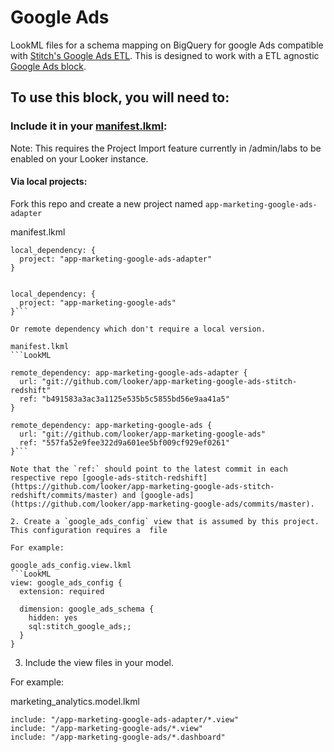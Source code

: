 # Google Ads

LookML files for a schema mapping on BigQuery for google Ads compatible with [Stitch's Google Ads ETL](https://www.stitchdata.com/docs/integrations/saas/google-adwords). This is designed to work with a ETL agnostic [Google Ads block](https://github.com/looker/app-marketing-google-ads).

## To use this block, you will need to:

### Include it in your [manifest.lkml](https://docs.looker.com/reference/manifest-reference):

Note: This requires the Project Import feature currently in /admin/labs to be enabled on your Looker instance.

#### Via local projects:

Fork this repo and create a new project named `app-marketing-google-ads-adapter`

manifest.lkml
```LookML
local_dependency: {
  project: "app-marketing-google-ads-adapter"
}


local_dependency: {
  project: "app-marketing-google-ads"
}```

Or remote dependency which don't require a local version.

manifest.lkml
```LookML

remote_dependency: app-marketing-google-ads-adapter {
  url: "git://github.com/looker/app-marketing-google-ads-stitch-redshift"
  ref: "b491583a3ac3a1125e535b5c5855bd56e9aa41a5"
}

remote_dependency: app-marketing-google-ads {
  url: "git://github.com/looker/app-marketing-google-ads"
  ref: "557fa52e9fee322d9a601ee5bf009cf929ef0261"
}```

Note that the `ref:` should point to the latest commit in each respective repo [google-ads-stitch-redshift](https://github.com/looker/app-marketing-google-ads-stitch-redshift/commits/master) and [google-ads](https://github.com/looker/app-marketing-google-ads/commits/master).

2. Create a `google_ads_config` view that is assumed by this project. This configuration requires a  file

For example:

google_ads_config.view.lkml
```LookML
view: google_ads_config {
  extension: required

  dimension: google_ads_schema {
    hidden: yes
    sql:stitch_google_ads;;
  }
}
```

3. Include the view files in your model.

For example:

marketing_analytics.model.lkml
```LookML
include: "/app-marketing-google-ads-adapter/*.view"
include: "/app-marketing-google-ads/*.view"
include: "/app-marketing-google-ads/*.dashboard"
```
